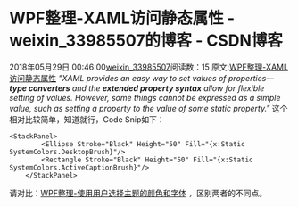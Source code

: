 # WPF整理-XAML访问静态属性 - weixin_33985507的博客 - CSDN博客
2018年05月29日 00:46:00[weixin_33985507](https://me.csdn.net/weixin_33985507)阅读数：15
原文:[WPF整理-XAML访问静态属性](https://www.cnblogs.com/DebugLZQ/p/3153104.html)
*"XAML provides an easy way to set values of properties—**type converters** and the **extended property syntax** allow for flexible setting of values. However, some things cannot be expressed as a simple value, such as setting a property to the value of some static property."*
这个相对比较简单，知道就行，Code Snip如下：
```
<StackPanel>
        <Ellipse Stroke="Black" Height="50" Fill="{x:Static SystemColors.DesktopBrush}"/>
        <Rectangle Stroke="Black" Height="50" Fill="{x:Static SystemColors.ActiveCaptionBrush}"/>
    </StackPanel>
```
请对比：[WPF整理-使用用户选择主题的颜色和字体](http://www.cnblogs.com/DebugLZQ/archive/2013/06/27/3158540.html) ，区别两者的不同点。
